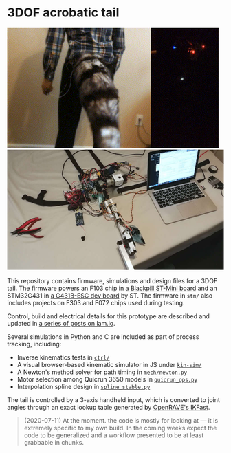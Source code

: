 # 3DOF acrobatic tail

<img src="img/action.gif" height="280" /><img src="img/lights.gif" height="280" />
<img src="img/skeleton.jpg" height="280" />

This repository contains firmware, simulations and design files for a 3DOF tail. The firmware powers an F103 chip in [a Blackpill ST-Mini board](https://robotdyn.com/stm32f103-stm32-arm-mini-system-dev-board-stm-firmware.html) and an STM32G431 in [a G431B-ESC dev board](https://www.digikey.com/en/product-highlight/s/stmicroelectronics/b-g431b-esc1-discovery-kit-with-stm32g431cb-mcu) by ST. The firmware in `stm/` also includes projects on F303 and F072 chips used during testing.

Control, build and electrical details for this prototype are described and updated in [a series of posts on lam.io](//lam.io/projects/tail/control/).

Several simulations in Python and C are included as part of process tracking, including:

- Inverse kinematics tests in [`ctrl/`](ctrl/)
- A visual browser-based kinematic simulator in JS under [`kin-sim/`](kin-sim/)
- A Newton's method solver for path timing in [`mech/newton.py`](mech/newton.py)
- Motor selection among Quicrun 3650 models in [`quicrun_ops.py`](quicrun_ops.py)
- Interpolation spline design in [`spline_stable.py`](spline_stable.py)

The tail is controlled by a 3-axis handheld input, which is converted to joint angles through an exact lookup table generated by [OpenRAVE's IKFast](http://openrave.org/docs/0.8.0/openravepy/ikfast/).

> (2020-07-11) At the moment. the code is mostly for looking at &mdash; it is extremely specific to my own build. In the coming weeks expect the code to be generalized and a workflow presented to be at least grabbable in chunks.